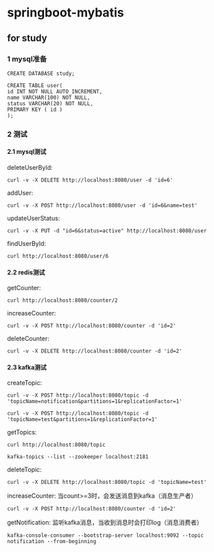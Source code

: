 # springboot-mybatis
 for study
---
### 1 mysql准备

```
CREATE DATABASE study;
```

```
CREATE TABLE user(
id INT NOT NULL AUTO_INCREMENT,
name VARCHAR(100) NOT NULL,
status VARCHAR(20) NOT NULL,
PRIMARY KEY ( id )
);
```

### 2 测试
#### 2.1 mysql测试

deleteUserById:

```
curl -v -X DELETE http://localhost:8080/user -d 'id=6'
```

addUser:

```
curl -v -X POST http://localhost:8080/user -d 'id=6&name=test'
```

updateUserStatus:

```
curl -v -X PUT -d "id=6&status=active" http://localhost:8080/user
```

findUserById:

```
curl http://localhost:8080/user/6
```



#### 2.2 redis测试
getCounter:

```
curl http://localhost:8080/counter/2
```

increaseCounter:

```
curl -v -X POST http://localhost:8080/counter -d 'id=2'
```

deleteCounter:

```
curl -v -X DELETE http://localhost:8080/counter -d 'id=2'
```


#### 2.3 kafka测试
createTopic:

```
curl -v -X POST http://localhost:8080/topic -d 'topicName=notification&partitions=1&replicationFactor=1'
```

```
curl -v -X POST http://localhost:8080/topic -d 'topicName=test&partitions=1&replicationFactor=1'
```


getTopics:

```
curl http://localhost:8080/topic
```
```
kafka-topics --list --zookeeper localhost:2181
```

deleteTopic:

```
curl -v -X DELETE http://localhost:8080/topic -d 'topicName=test'
```


increaseCounter: 当count>=3时，会发送消息到kafka（消息生产者）

```
curl -v -X POST http://localhost:8080/counter -d 'id=2'
```


getNotification: 监听kafka消息，当收到消息时会打印log（消息消费者）

```
kafka-console-consumer --bootstrap-server localhost:9092 --topic notification --from-beginning
```
